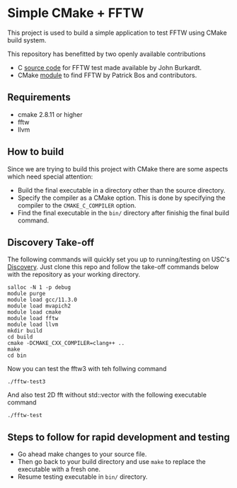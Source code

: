 # Simple CMake + FFTW
This project is used to build a simple application to test FFTW using CMake build system. 

This repository has benefitted by two openly available contributions

+ C [source code](https://people.sc.fsu.edu/~jburkardt/c_src/fftw_test/fftw_test.html) for FFTW test made available by John Burkardt.
+ CMake [module](https://github.com/egpbos/findFFTW) to find FFTW by Patrick Bos and contributors.


## Requirements
+ cmake 2.8.11 or higher
+ fftw
+ llvm

## How to build
Since we are trying to build this project with CMake there are some aspects which need special attention:
+ Build the final executable in a directory other than the source directory.
+ Specify the compiler as a CMake option. This is done by specifying the compiler to the `CMAKE_C_COMPILER` option. 
+ Find the final executable in the `bin/` directory after finishig the final build command.

## Discovery Take-off
The following commands will quickly set you up to running/testing on USC's [Discovery](https://www.carc.usc.edu/user-information/user-guides/hpc-basics/discovery-resources). Just clone this repo and follow the take-off commands below with the repository as your working directory.
```
salloc -N 1 -p debug
module purge
module load gcc/11.3.0
module load mvapich2
module load cmake
module load fftw
module load llvm
mkdir build
cd build
cmake -DCMAKE_CXX_COMPILER=clang++ ..
make
cd bin
```
Now you can test the fftw3 with teh follwing command
```
./fftw-test3
```
And also test 2D fft without std::vector with the following executable command
```
./fftw-test
```

## Steps to follow for rapid development and testing
+ Go ahead make changes to your source file.
+ Then go back to your build directory and use `make` to replace the executable with a fresh one.
+ Resume  testing executable in `bin/` directory.
